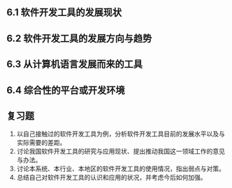 ## 6.1 软件开发工具的发展现状

## 6.2 软件开发工具的发展方向与趋势

## 6.3 从计算机语言发展而来的工具

## 6.4 综合性的平台或开发环境

## 复习题

1. 以自己接触过的软件开发工具为例，分析软件开发工具目前的发展水平以及与实际需要的差距。
2. 讨论我国软件开发工具的研究与应用现状、提出推动我国这一领域工作的意见与办法。
3. 讨论本系统、本行业、本地区的软件开发工具的使用情况，指出弱点与对策。
4. 总结自己对软件开发工具的认识和应用的状况，并考虑今后如何加强。
